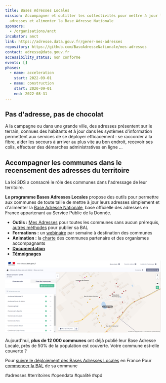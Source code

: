 ```yaml
---
title: Bases Adresses Locales
mission: Accompagner et outiller les collectivités pour mettre à jour leurs
  adresses et alimenter la Base Adresse Nationale
sponsors:
  - /organisations/anct
incubator: anct
link: https://adresse.data.gouv.fr/gerer-mes-adresses
repository: https://github.com/BaseAdresseNationale/mes-adresses
contact: adresse@data.gouv.fr
accessibility_status: non conforme
events: []
phases:
  - name: acceleration
    start: 2022-09-01
  - name: construction
    start: 2020-09-01
    end: 2022-08-31
---
```

## Pas d'adresse, pas de chocolat

A la campagne ou dans une grande ville, des adresses présentent sur le terrain, connues des habitants et à jour dans les systèmes d'information permettent aux services de se déployer efficacement : se raccorder à la fibre, aider les secours à arriver au plus vite au bon endroit, recevoir ses colis, effectuer des démarches administratives en ligne ...

## Accompagner les communes dans le recensement des adresses du territoire

L﻿a loi 3DS a consacré le rôle des communes dans l'adressage de leur territoire.

**Le programme Bases Adresses Locales** propose des outils pour permettre aux communes de toute taille de mettre à jour leurs adresses simplement et d'alimenter la [Base Adresse Nationale](https://beta.gouv.fr/startups/ban.html), base officielle des adresses en France appartenant au Service Public de la Donnée.

* **Outils :** [Mes Adresses](https://mes-adresses.data.gouv.fr/) pour toutes les communes sans aucun prérequis, [autres méthodes](https://adresse.data.gouv.fr/gerer-mes-adresses) pour publier sa BAL
* **F﻿ormations :** un [webinaire](https://adresse.data.gouv.fr/evenements) par semaine à destination des communes
* **A﻿nimation :** la [charte](https://adresse.data.gouv.fr/bases-locales/charte) des communes partenaire et des organismes accompagnants
* **[Documentation](https://adresse.data.gouv.fr/ressources)**
* **[Témoignages](https://adresse.data.gouv.fr/blog)**

![Interface de Mes Adresses](/img/netlifycms/mesadresses.png "Mes Adresses")



Aujourd'hui, **plus de 12 000 communes** ont déjà publié leur Base Adresse Locale, près de 50% de la population est couverte. Votre commune est-elle couverte ?

Pour [suivre le déploiement des Bases Adresses Locales](https://adresse.data.gouv.fr/deploiement-bal) en France
P﻿our [commencer la BAL](https://adresse.data.gouv.fr/gerer-mes-adresses) de sa commune

\#﻿adresses #territoires #opendata #qualité #spd
